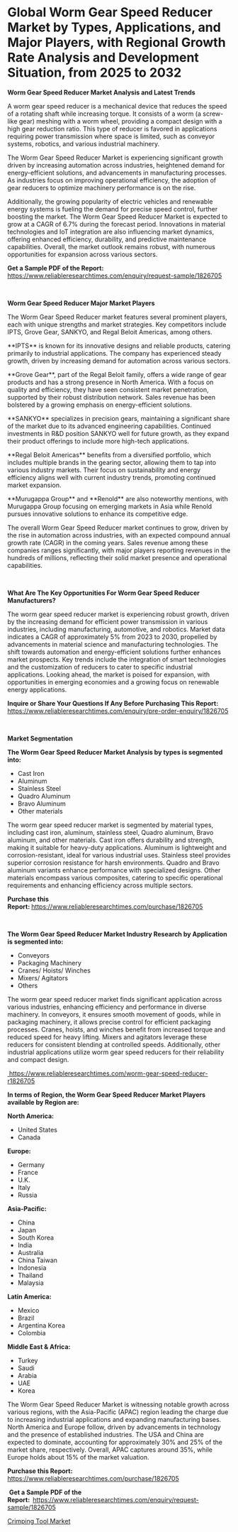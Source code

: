 <p><h1>Global Worm Gear Speed Reducer Market by Types, Applications, and Major Players, with Regional Growth Rate Analysis and Development Situation, from 2025 to 2032</h1></p><p><strong>Worm Gear Speed Reducer Market Analysis and Latest Trends</strong></p>
<p><p>A worm gear speed reducer is a mechanical device that reduces the speed of a rotating shaft while increasing torque. It consists of a worm (a screw-like gear) meshing with a worm wheel, providing a compact design with a high gear reduction ratio. This type of reducer is favored in applications requiring power transmission where space is limited, such as conveyor systems, robotics, and various industrial machinery.</p><p>The Worm Gear Speed Reducer Market is experiencing significant growth driven by increasing automation across industries, heightened demand for energy-efficient solutions, and advancements in manufacturing processes. As industries focus on improving operational efficiency, the adoption of gear reducers to optimize machinery performance is on the rise. </p><p>Additionally, the growing popularity of electric vehicles and renewable energy systems is fueling the demand for precise speed control, further boosting the market. The Worm Gear Speed Reducer Market is expected to grow at a CAGR of 6.7% during the forecast period. Innovations in material technologies and IoT integration are also influencing market dynamics, offering enhanced efficiency, durability, and predictive maintenance capabilities. Overall, the market outlook remains robust, with numerous opportunities for expansion across various sectors.</p></p>
<p><strong>Get a Sample PDF of the Report:&nbsp;</strong> <a href="https://www.reliableresearchtimes.com/enquiry/request-sample/1826705?utm_campaign=2229&utm_medium=2&utm_source=Github&utm_content=ia&utm_term=18022025&utm_id=worm-gear-speed-reducer">https://www.reliableresearchtimes.com/enquiry/request-sample/1826705</a></p>
<p>&nbsp;</p>
<p><strong>Worm Gear Speed Reducer Major Market Players</strong></p>
<p><p>The Worm Gear Speed Reducer market features several prominent players, each with unique strengths and market strategies. Key competitors include IPTS, Grove Gear, SANKYO, and Regal Beloit Americas, among others.</p><p>**IPTS** is known for its innovative designs and reliable products, catering primarily to industrial applications. The company has experienced steady growth, driven by increasing demand for automation across various sectors.</p><p>**Grove Gear**, part of the Regal Beloit family, offers a wide range of gear products and has a strong presence in North America. With a focus on quality and efficiency, they have seen consistent market penetration, supported by their robust distribution network. Sales revenue has been bolstered by a growing emphasis on energy-efficient solutions.</p><p>**SANKYO** specializes in precision gears, maintaining a significant share of the market due to its advanced engineering capabilities. Continued investments in R&D position SANKYO well for future growth, as they expand their product offerings to include more high-tech applications.</p><p>**Regal Beloit Americas** benefits from a diversified portfolio, which includes multiple brands in the gearing sector, allowing them to tap into various industry markets. Their focus on sustainability and energy efficiency aligns well with current industry trends, promoting continued market expansion.</p><p>**Murugappa Group** and **Renold** are also noteworthy mentions, with Murugappa Group focusing on emerging markets in Asia while Renold pursues innovative solutions to enhance its competitive edge.</p><p>The overall Worm Gear Speed Reducer market continues to grow, driven by the rise in automation across industries, with an expected compound annual growth rate (CAGR) in the coming years. Sales revenue among these companies ranges significantly, with major players reporting revenues in the hundreds of millions, reflecting their solid market presence and operational capabilities.</p></p>
<p>&nbsp;</p>
<p><strong>What Are The Key Opportunities For Worm Gear Speed Reducer Manufacturers?</strong></p>
<p><p>The worm gear speed reducer market is experiencing robust growth, driven by the increasing demand for efficient power transmission in various industries, including manufacturing, automotive, and robotics. Market data indicates a CAGR of approximately 5% from 2023 to 2030, propelled by advancements in material science and manufacturing technologies. The shift towards automation and energy-efficient solutions further enhances market prospects. Key trends include the integration of smart technologies and the customization of reducers to cater to specific industrial applications. Looking ahead, the market is poised for expansion, with opportunities in emerging economies and a growing focus on renewable energy applications.</p></p>
<p><strong>Inquire or Share Your Questions If Any Before Purchasing This Report:</strong> <a href="https://www.reliableresearchtimes.com/enquiry/pre-order-enquiry/1826705?utm_campaign=2229&utm_medium=2&utm_source=Github&utm_content=ia&utm_term=18022025&utm_id=worm-gear-speed-reducer">https://www.reliableresearchtimes.com/enquiry/pre-order-enquiry/1826705</a></p>
<p>&nbsp;</p>
<p><strong>Market Segmentation</strong></p>
<p><strong>The Worm Gear Speed Reducer Market Analysis by types is segmented into:</strong></p>
<p><ul><li>Cast Iron</li><li>Aluminum</li><li>Stainless Steel</li><li>Quadro Aluminum</li><li>Bravo Aluminum</li><li>Other materials</li></ul></p>
<p><p>The worm gear speed reducer market is segmented by material types, including cast iron, aluminum, stainless steel, Quadro aluminum, Bravo aluminum, and other materials. Cast iron offers durability and strength, making it suitable for heavy-duty applications. Aluminum is lightweight and corrosion-resistant, ideal for various industrial uses. Stainless steel provides superior corrosion resistance for harsh environments. Quadro and Bravo aluminum variants enhance performance with specialized designs. Other materials encompass various composites, catering to specific operational requirements and enhancing efficiency across multiple sectors.</p></p>
<p><strong>Purchase this Report:&nbsp;</strong><a href="https://www.reliableresearchtimes.com/purchase/1826705?utm_campaign=2229&utm_medium=2&utm_source=Github&utm_content=ia&utm_term=18022025&utm_id=worm-gear-speed-reducer">https://www.reliableresearchtimes.com/purchase/1826705</a></p>
<p>&nbsp;</p>
<p><strong>The Worm Gear Speed Reducer Market Industry Research by Application is segmented into:</strong></p>
<p><ul><li>Conveyors</li><li>Packaging Machinery</li><li>Cranes/ Hoists/ Winches</li><li>Mixers/ Agitators</li><li>Others</li></ul></p>
<p><p>The worm gear speed reducer market finds significant application across various industries, enhancing efficiency and performance in diverse machinery. In conveyors, it ensures smooth movement of goods, while in packaging machinery, it allows precise control for efficient packaging processes. Cranes, hoists, and winches benefit from increased torque and reduced speed for heavy lifting. Mixers and agitators leverage these reducers for consistent blending at controlled speeds. Additionally, other industrial applications utilize worm gear speed reducers for their reliability and compact design.</p></p>
<p><a href="https://www.reliableresearchtimes.com/worm-gear-speed-reducer-r1826705?utm_campaign=2229&utm_medium=2&utm_source=Github&utm_content=ia&utm_term=18022025&utm_id=worm-gear-speed-reducer">&nbsp;https://www.reliableresearchtimes.com/worm-gear-speed-reducer-r1826705</a></p>
<p><strong>In terms of Region, the Worm Gear Speed Reducer Market Players available by Region are:</strong></p>
<p>
    <p> <strong> North America: </strong>
        <ul>
            <li>United States</li>
            <li>Canada</li>
        </ul>
        </p> 
    <p> <strong> Europe: </strong>
        <ul>
            <li>Germany</li>
            <li>France</li>
            <li>U.K.</li>
            <li>Italy</li>
            <li>Russia</li>
        </ul>
        </p> 
    <p> <strong> Asia-Pacific: </strong>
        <ul>
            <li>China</li>
            <li>Japan</li>
            <li>South Korea</li>
            <li>India</li>
            <li>Australia</li>
            <li>China Taiwan</li>
            <li>Indonesia</li>
            <li>Thailand</li>
            <li>Malaysia</li>
        </ul>
        </p> 
    <p> <strong> Latin America: </strong>
        <ul>
            <li>Mexico</li>
            <li>Brazil</li>
            <li>Argentina Korea</li>
            <li>Colombia</li>
        </ul>
        </p> 
    <p> <strong> Middle East & Africa: </strong>
        <ul>
            <li>Turkey</li>
            <li>Saudi</li>
            <li>Arabia</li>
            <li>UAE</li>
            <li>Korea</li>
        </ul>
    </p>
    </p>
<p><p>The Worm Gear Speed Reducer Market is witnessing notable growth across various regions, with the Asia-Pacific (APAC) region leading the charge due to increasing industrial applications and expanding manufacturing bases. North America and Europe follow, driven by advancements in technology and the presence of established industries. The USA and China are expected to dominate, accounting for approximately 30% and 25% of the market share, respectively. Overall, APAC captures around 35%, while Europe holds about 15% of the market valuation.</p></p>
<p><strong>Purchase this Report: </strong><a href="https://www.reliableresearchtimes.com/purchase/1826705?utm_campaign=2229&utm_medium=2&utm_source=Github&utm_content=ia&utm_term=18022025&utm_id=worm-gear-speed-reducer">https://www.reliableresearchtimes.com/purchase/1826705</a></p>
<p>&nbsp;<strong>Get a Sample PDF of the Report:&nbsp;&nbsp;</strong><a href="https://www.reliableresearchtimes.com/enquiry/request-sample/1826705?utm_campaign=2229&utm_medium=2&utm_source=Github&utm_content=ia&utm_term=18022025&utm_id=worm-gear-speed-reducer">https://www.reliableresearchtimes.com/enquiry/request-sample/1826705</a></p>
<p><strong></strong></p>
<p><p><a href="https://github.com/DianaWilson796/Market-Research-Report-List-1/blob/main/crimping-tool-market.md?utm_campaign=2229&utm_medium=2&utm_source=Github&utm_content=ia&utm_term=18022025&utm_id=worm-gear-speed-reducer">Crimping Tool Market</a></p></p>